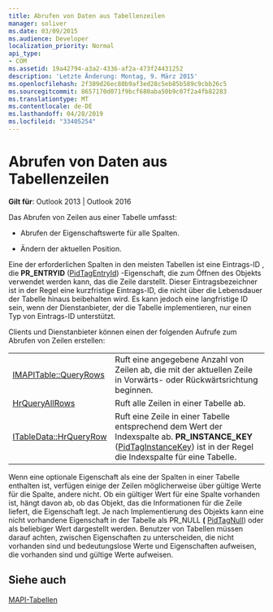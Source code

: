 ```yaml
---
title: Abrufen von Daten aus Tabellenzeilen
manager: soliver
ms.date: 03/09/2015
ms.audience: Developer
localization_priority: Normal
api_type:
- COM
ms.assetid: 19a42794-a3a2-4336-af2a-473f24431252
description: 'Letzte Änderung: Montag, 9. März 2015'
ms.openlocfilehash: 2f389d26ec80b9af3ed28c5eb85b589c9cbb26c5
ms.sourcegitcommit: 8657170d071f9bcf680aba50b9c07f2a4fb82283
ms.translationtype: MT
ms.contentlocale: de-DE
ms.lasthandoff: 04/28/2019
ms.locfileid: "33405254"
---
```

# <a name="retrieving-data-from-table-rows"></a>Abrufen von Daten aus Tabellenzeilen

  
  
**Gilt für**: Outlook 2013 | Outlook 2016 
  
Das Abrufen von Zeilen aus einer Tabelle umfasst:
  
- Abrufen der Eigenschaftswerte für alle Spalten.
    
- Ändern der aktuellen Position.
    
Eine der erforderlichen Spalten in den meisten Tabellen ist eine Eintrags-ID , die **PR_ENTRYID** ([PidTagEntryId](pidtagentryid-canonical-property.md)) -Eigenschaft, die zum Öffnen des Objekts verwendet werden kann, das die Zeile darstellt. Dieser Eintragsbezeichner ist in der Regel eine kurzfristige Eintrags-ID, die nicht über die Lebensdauer der Tabelle hinaus beibehalten wird. Es kann jedoch eine langfristige ID sein, wenn der Dienstanbieter, der die Tabelle implementieren, nur einen Typ von Eintrags-ID unterstützt.
  
Clients und Dienstanbieter können einen der folgenden Aufrufe zum Abrufen von Zeilen erstellen:
  
|||
|:-----|:-----|
|[IMAPITable::QueryRows](imapitable-queryrows.md) <br/> |Ruft eine angegebene Anzahl von Zeilen ab, die mit der aktuellen Zeile in Vorwärts- oder Rückwärtsrichtung beginnen.  <br/> |
|[HrQueryAllRows](hrqueryallrows.md) <br/> |Ruft alle Zeilen in einer Tabelle ab.  <br/> |
|[ITableData::HrQueryRow](itabledata-hrqueryrow.md) <br/> |Ruft eine Zeile in einer Tabelle entsprechend dem Wert der Indexspalte ab. **PR_INSTANCE_KEY** ([PidTagInstanceKey](pidtaginstancekey-canonical-property.md)) ist in der Regel die Indexspalte für eine Tabelle.  <br/> |
   
Wenn eine optionale Eigenschaft als eine der Spalten in einer Tabelle enthalten ist, verfügen einige der Zeilen möglicherweise über gültige Werte für die Spalte, andere nicht. Ob ein gültiger Wert für eine Spalte vorhanden ist, hängt davon ab, ob das Objekt, das die Informationen für die Zeile liefert, die Eigenschaft legt. Je nach Implementierung des Objekts kann eine nicht vorhandene Eigenschaft in der Tabelle als PR_NULL **(** [PidTagNull](pidtagnull-canonical-property.md)) oder als beliebiger Wert dargestellt werden. Benutzer von Tabellen müssen darauf achten, zwischen Eigenschaften zu unterscheiden, die nicht vorhanden sind und bedeutungslose Werte und Eigenschaften aufweisen, die vorhanden sind und gültige Werte aufweisen. 
  
## <a name="see-also"></a>Siehe auch



[MAPI-Tabellen](mapi-tables.md)

